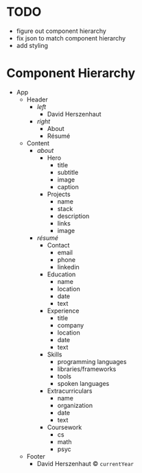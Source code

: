 # TODO

* figure out component hierarchy
* fix json to match component hierarchy
* add styling

# Component Hierarchy

* App
  * Header
    * *left*
      * David Herszenhaut
    * *right*
      * About
      * R&eacute;sum&eacute;
  * Content
    * *about*
      * Hero
        * title
        * subtitle
        * image
        * caption
      * Projects
        * name
        * stack
        * description
        * links
        * image
    * *r&eacute;sum&eacute;*
      * Contact
        * email
        * phone
        * linkedin
      * Education
        * name
        * location
        * date
        * text
      * Experience
        * title
        * company
        * location
        * date
        * text
      * Skills
        * programming languages
        * libraries/frameworks
        * tools
        * spoken languages
      * Extracurriculars
        * name
        * organization
        * date
        * text
      * Coursework
        * cs
        * math
        * psyc
  * Footer
    * David Herszenhaut &copy; `currentYear`
